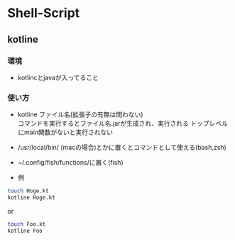 # Shell-Script

## kotline
### 環境
- kotlincとjavaが入ってること

### 使い方  
- kotline ファイル名(拡張子の有無は問わない)  
  コマンドを実行するとファイル名.jarが生成され、実行される
  トップレベルにmain関数がないと実行されない

- /usr/local/bin/ (macの場合)とかに置くとコマンドとして使える(bash,zsh)  
- ~/.config/fish/functions/に置く(fish)  

- 例  

```bash
touch Hoge.kt
kotline Hoge.kt
```

or  

```bash
touch Foo.kt
kotline Foo
```
